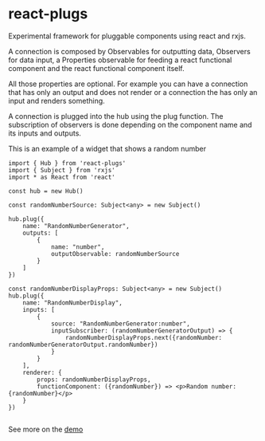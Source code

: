 # react-plugs

Experimental framework for pluggable components using react and rxjs.

A connection is composed by Observables for outputting data, Observers for data input, 
a Properties observable for feeding a react functional component and the react functional component itself.

All those properties are optional. For example you can have a connection that has only an output and does not render
or a connection the has only an input and renders something.

A connection is plugged into the hub using the plug function. The subscription of observers is done depending on 
the component name and its inputs and outputs.

This is an example of a widget that shows a random number

```
import { Hub } from 'react-plugs'
import { Subject } from 'rxjs'
import * as React from 'react'

const hub = new Hub()

const randomNumberSource: Subject<any> = new Subject()

hub.plug({
    name: "RandomNumberGenerator",
    outputs: [
        {
            name: "number",
            outputObservable: randomNumberSource
        }
    ]
})

const randomNumberDisplayProps: Subject<any> = new Subject()
hub.plug({
    name: "RandomNumberDisplay",
    inputs: [
        {
            source: "RandomNumberGenerator:number",
            inputSubscriber: (randomNumberGeneratorOutput) => {
                randomNumberDisplayProps.next({randomNumber: randomNumberGeneratorOutput.randomNumber})
            }
        }
    ],
    renderer: {
        props: randomNumberDisplayProps,
        functionComponent: ({randomNumber}) => <p>Random number: {randomNumber}</p>
    }
})


```

See more on the [demo](https://github.com/beothorn/react-plugs-demo)